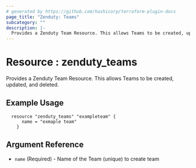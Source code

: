 ```yaml
---
# generated by https://github.com/hashicorp/terraform-plugin-docs
page_title: "Zenduty: Teams"
subcategory: ""
description: |-
  Provides a Zenduty Team Resource. This allows Teams to be created, updated, and deleted.
---
```


# Resource : zenduty_teams

Provides a Zenduty Team Resource. This allows Teams to be created, updated, and deleted.

## Example Usage
```hcl
  resource "zenduty_teams" "exampleteam" {
      name = "exmaple team"
    }

```


<!-- schema generated by tfplugindocs -->
## Argument Reference

* `name` (Required) - Name of the Team (unique) to create team



